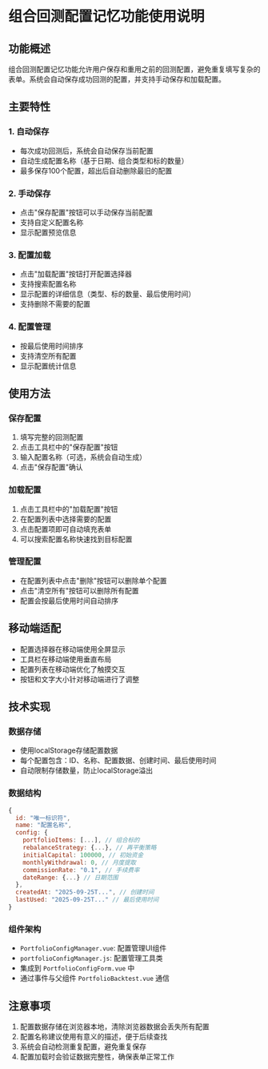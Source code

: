 # 组合回测配置记忆功能使用说明

## 功能概述

组合回测配置记忆功能允许用户保存和重用之前的回测配置，避免重复填写复杂的表单。系统会自动保存成功回测的配置，并支持手动保存和加载配置。

## 主要特性

### 1. 自动保存
- 每次成功回测后，系统会自动保存当前配置
- 自动生成配置名称（基于日期、组合类型和标的数量）
- 最多保存100个配置，超出后自动删除最旧的配置

### 2. 手动保存
- 点击"保存配置"按钮可以手动保存当前配置
- 支持自定义配置名称
- 显示配置预览信息

### 3. 配置加载
- 点击"加载配置"按钮打开配置选择器
- 支持搜索配置名称
- 显示配置的详细信息（类型、标的数量、最后使用时间）
- 支持删除不需要的配置

### 4. 配置管理
- 按最后使用时间排序
- 支持清空所有配置
- 显示配置统计信息

## 使用方法

### 保存配置
1. 填写完整的回测配置
2. 点击工具栏中的"保存配置"按钮
3. 输入配置名称（可选，系统会自动生成）
4. 点击"保存配置"确认

### 加载配置
1. 点击工具栏中的"加载配置"按钮
2. 在配置列表中选择需要的配置
3. 点击配置项即可自动填充表单
4. 可以搜索配置名称快速找到目标配置

### 管理配置
- 在配置列表中点击"删除"按钮可以删除单个配置
- 点击"清空所有"按钮可以删除所有配置
- 配置会按最后使用时间自动排序

## 移动端适配

- 配置选择器在移动端使用全屏显示
- 工具栏在移动端使用垂直布局
- 配置列表在移动端优化了触摸交互
- 按钮和文字大小针对移动端进行了调整

## 技术实现

### 数据存储
- 使用localStorage存储配置数据
- 每个配置包含：ID、名称、配置数据、创建时间、最后使用时间
- 自动限制存储数量，防止localStorage溢出

### 数据结构
```javascript
{
  id: "唯一标识符",
  name: "配置名称",
  config: {
    portfolioItems: [...], // 组合标的
    rebalanceStrategy: {...}, // 再平衡策略
    initialCapital: 100000, // 初始资金
    monthlyWithdrawal: 0, // 月度提取
    commissionRate: "0.1", // 手续费率
    dateRange: {...} // 日期范围
  },
  createdAt: "2025-09-25T...", // 创建时间
  lastUsed: "2025-09-25T..." // 最后使用时间
}
```

### 组件架构
- `PortfolioConfigManager.vue`: 配置管理UI组件
- `portfolioConfigManager.js`: 配置管理工具类
- 集成到 `PortfolioConfigForm.vue` 中
- 通过事件与父组件 `PortfolioBacktest.vue` 通信

## 注意事项

1. 配置数据存储在浏览器本地，清除浏览器数据会丢失所有配置
2. 配置名称建议使用有意义的描述，便于后续查找
3. 系统会自动检测重复配置，避免重复保存
4. 配置加载时会验证数据完整性，确保表单正常工作
